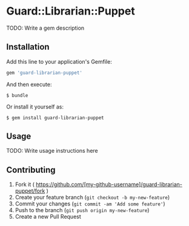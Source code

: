 # Guard::Librarian::Puppet

TODO: Write a gem description

## Installation

Add this line to your application's Gemfile:

```ruby
gem 'guard-librarian-puppet'
```

And then execute:

    $ bundle

Or install it yourself as:

    $ gem install guard-librarian-puppet

## Usage

TODO: Write usage instructions here

## Contributing

1. Fork it ( https://github.com/[my-github-username]/guard-librarian-puppet/fork )
2. Create your feature branch (`git checkout -b my-new-feature`)
3. Commit your changes (`git commit -am 'Add some feature'`)
4. Push to the branch (`git push origin my-new-feature`)
5. Create a new Pull Request

